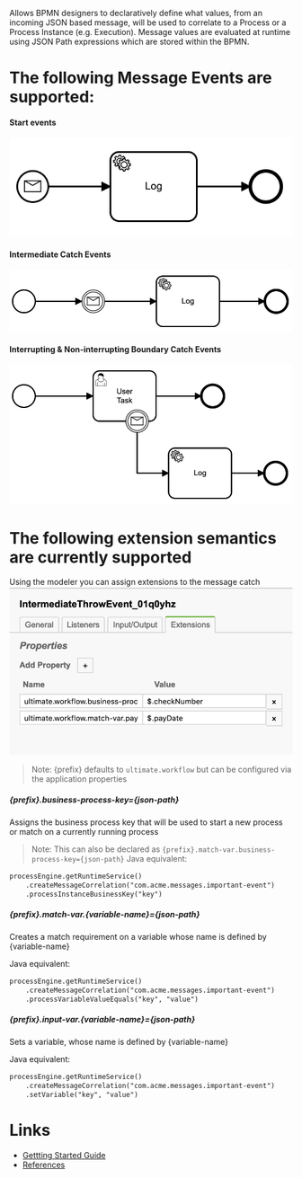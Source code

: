 Allows BPMN designers to declaratively define what values, from an incoming JSON based message, will be used to correlate to a Process or a Process Instance (e.g. Execution).  Message values are evaluated at runtime using JSON Path expressions which are stored within the BPMN.

The following Message Events are supported:
=====
#### Start events
![Start Event Message](docs/images/start-message.png "Start Event Message")

#### Intermediate Catch Events
![Intermediate Catch Message](docs/images/intermediate-catch.png "Intermediate Catch Message")

#### Interrupting & Non-interrupting Boundary Catch Events
![Interupting Boundary Message](docs/images/interupting-boundary.png "Interupting Boundary Message")

The following extension semantics are currently supported
====== 
Using the modeler you can assign extensions to the message catch
![Extension Sample](docs/images/extension-example.png "Extension Sample")
> Note: {prefix} defaults to `ultimate.workflow` but can be configured via the application properties

##### {prefix}.business-process-key={json-path}
Assigns the business process key that will be used to start a new process or match on a currently running process
> Note: This can also be declared as `{prefix}.match-var.business-process-key={json-path}`
Java equivalent:
```
processEngine.getRuntimeService()
    .createMessageCorrelation("com.acme.messages.important-event")
    .processInstanceBusinessKey("key")
```

##### {prefix}.match-var.{variable-name}={json-path}
Creates a match requirement on a variable whose name is defined by {variable-name}

Java equivalent:
```
processEngine.getRuntimeService()
    .createMessageCorrelation("com.acme.messages.important-event")
    .processVariableValueEquals("key", "value")
```

##### {prefix}.input-var.{variable-name}={json-path}
Sets a variable, whose name is defined by {variable-name}

Java equivalent:
```
processEngine.getRuntimeService()
    .createMessageCorrelation("com.acme.messages.important-event")
    .setVariable("key", "value")
```


Links
=====
* [Gettting Started Guide](docs/GET_STARTED.md)
* [References](docs/REFERENCES.md)